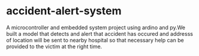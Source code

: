 # accident-alert-system
A microcontroller and embedded system project using ardino and py.We built a model that detects and alert that accident has occured and addresss of location will be sent to nearby hospital so that necessary help can be provided to the victim at the right time.
